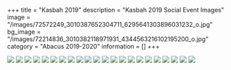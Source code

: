 +++
title = "Kasbah 2019"
description = "Kasbah 2019 Social Event Images"
image = "/images/72572249_3010387652304711_6295641303896031232_o.jpg"
bg_image = "/images/72214836_3010382118971931_4344563216102195200_o.jpg"
category = "Abacus 2019-2020"
information = []
+++

![](/images/71739452_3010382838971859_1845037424019767296_o.jpg)
![](/images/71773066_3010386738971469_6095007928207540224_o.jpg)
![](/images/71800914_3010376678972475_1233253649493262336_o.jpg)
![](/images/71857858_3010386968971446_4063879844813864960_o.jpg)
![](/images/71858627_3010376362305840_3170593008785555456_o.jpg)
![](/images/71867502_3010388068971336_3296412130101690368_o.jpg)
![](/images/71912747_3010378462305630_2984409195865964544_o.jpg)
![](/images/71942840_3010378445638965_6800854102151528448_o.jpg)
![](/images/71948512_3010385775638232_6883353045153873920_o.jpg)
![](/images/72039843_3010388312304645_9081652985263554560_o.jpg)
![](/images/72115578_3010389772304499_4736840021108064256_o.jpg)
![](/images/72129599_3010376482305828_1880906671593619456_o.jpg)
![](/images/72214836_3010382118971931_4344563216102195200_o-1.jpg)
![](/images/72270661_3010377792305697_3891453984669433856_o.jpg)
![](/images/72322245_3010380615638748_5135393929406971904_o.jpg)
![](/images/72342928_3010380185638791_5308313788099854336_o.jpg)
![](/images/72348012_3010376668972476_7999871970327920640_o.jpg)
![](/images/72414764_3010379078972235_3386503806484217856_o.jpg)
![](/images/72572249_3010387652304711_6295641303896031232_o-1.jpg)
![](/images/72730267_3010378022305674_1503365761941372928_o.jpg)
![](/images/72789531_3010387398971403_6918625442597437440_o.jpg)
![](/images/72957902_3010377002305776_4040790354033639424_o.jpg)
